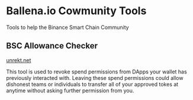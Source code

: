 # Ballena.io Cowmunity Tools

Tools to help the Binance Smart Chain Community

## BSC Allowance Checker <a id="bsc-allowance-checker"></a>

​[unrekt.net](https://unrekt.net/)​

This tool is used to revoke spend permissions from DApps your wallet has previously interacted with. Leaving these spend permissions could allow dishonest teams or individuals to transfer all of your approved tokes at anytime without asking further permission from you.

​


